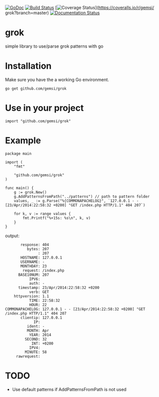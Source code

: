 [![GoDoc](https://godoc.org/github.com/gemsi/grok?status.svg)](https://godoc.org/github.com/gemsi/grok)
[![Build Status](https://travis-ci.org/gemsi/grok.svg)](https://travis-ci.org/gemsi/grok)
[![Coverage Status](https://coveralls.io/repos/gemsi/grok/badge.png?branch=master)](https://coveralls.io/r/gemsi/
grok?branch=master)
[![Documentation Status](https://readthedocs.org/projects/grok-lib-for-golang/badge/?version=latest)](https://readthedocs.org/projects/grok-lib-for-golang/?badge=latest)
         

# grok
simple library to use/parse grok patterns with go

# Installation
Make sure you have the a working Go environment.

```go get github.com/gemsi/grok```

# Use in your project
```import "github.com/gemsi/grok"```


# Example
```
package main

import (
	"fmt"

	"github.com/gemsi/grok"
)

func main() {
	g := grok.New()
	g.AddPatternsFromPath("../patterns") // path to pattern folder
	values, _ := g.Parse("%{COMMONAPACHELOG}", `127.0.0.1 - - [23/Apr/2014:22:58:32 +0200] "GET /index.php HTTP/1.1" 404 207`)

	for k, v := range values {
		fmt.Printf("%+15s: %s\n", k, v)
	}
}
```

output:
```
       response: 404
          bytes: 207
               : 207
       HOSTNAME: 127.0.0.1
       USERNAME: -
       MONTHDAY: 23
        request: /index.php
      BASE10NUM: 207
           IPV6: 
           auth: -
      timestamp: 23/Apr/2014:22:58:32 +0200
           verb: GET
    httpversion: 1.1
           TIME: 22:58:32
           HOUR: 22
COMMONAPACHELOG: 127.0.0.1 - - [23/Apr/2014:22:58:32 +0200] "GET /index.php HTTP/1.1" 404 207
       clientip: 127.0.0.1
             IP: 
          ident: -
          MONTH: Apr
           YEAR: 2014
         SECOND: 32
            INT: +0200
           IPV4: 
         MINUTE: 58
     rawrequest: 
```

# TODO
* Use default patterns if AddPatternsFromPath is not used 